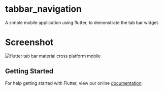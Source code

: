 # tabbar_navigation

A simple mobile application using flutter, to demonstrate the tab bar widget.

# Screenshot


![flutter tab bar material cross platform mobile](https://user-images.githubusercontent.com/24621701/40569391-2845daa8-6079-11e8-83ce-2621f24016bf.gif)


## Getting Started

For help getting started with Flutter, view our online
[documentation](https://flutter.io/).
